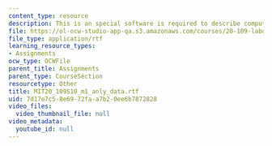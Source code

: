 ```yaml
---
content_type: resource
description: This is an special software is required to describe computational analysis.
file: https://ol-ocw-studio-app-qa.s3.amazonaws.com/courses/20-109-laboratory-fundamentals-in-biological-engineering-spring-2010/7d17e7c58e6972faa7b20ee6b7872828_MIT20_109S10_m1_anly_data.rtf
file_type: application/rtf
learning_resource_types:
- Assignments
ocw_type: OCWFile
parent_title: Assignments
parent_type: CourseSection
resourcetype: Other
title: MIT20_109S10_m1_anly_data.rtf
uid: 7d17e7c5-8e69-72fa-a7b2-0ee6b7872828
video_files:
  video_thumbnail_file: null
video_metadata:
  youtube_id: null
---
```

